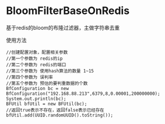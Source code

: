 # BloomFilterBaseOnRedis
基于redis的bloom的布隆过滤器，主做字符串去重

使用方法
```'使用方法
//创建配置对象，配置相关参数
//第一个参数为 redis的ip
//第二个参数为 redis的端口
//第三个参数为 使用hash算法的数量 1~15
//第四个参数为 误判率
//第五个参数为 预估的要判重数据的个数
BfConfiguration bc = new BfConfiguration("192.168.88.213",6379,8,0.00001,200000000);
System.out.println(bc);
BFUtil bfUtil = new BFUtil(bc);
//返回true表示不存在，返回false表示已经存在
bfUtil.add(UUID.randomUUID().toString());
```
